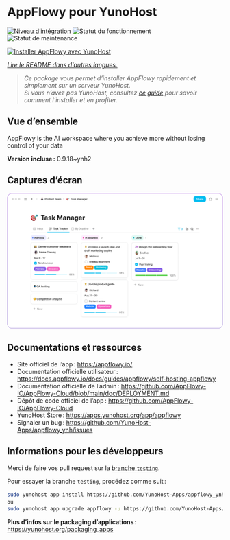 <!--
Nota bene : ce README est automatiquement généré par <https://github.com/YunoHost/apps/tree/master/tools/readme_generator>
Il NE doit PAS être modifié à la main.
-->

# AppFlowy pour YunoHost

[![Niveau d’intégration](https://apps.yunohost.org/badge/integration/appflowy)](https://ci-apps.yunohost.org/ci/apps/appflowy/)
![Statut du fonctionnement](https://apps.yunohost.org/badge/state/appflowy)
![Statut de maintenance](https://apps.yunohost.org/badge/maintained/appflowy)

[![Installer AppFlowy avec YunoHost](https://install-app.yunohost.org/install-with-yunohost.svg)](https://install-app.yunohost.org/?app=appflowy)

*[Lire le README dans d'autres langues.](./ALL_README.md)*

> *Ce package vous permet d’installer AppFlowy rapidement et simplement sur un serveur YunoHost.*  
> *Si vous n’avez pas YunoHost, consultez [ce guide](https://yunohost.org/install) pour savoir comment l’installer et en profiter.*

## Vue d’ensemble

AppFlowy is the AI workspace where you achieve more without losing control of your data


**Version incluse :** 0.9.18~ynh2

## Captures d’écran

![Capture d’écran de AppFlowy](./doc/screenshots/task_manager.png)

## Documentations et ressources

- Site officiel de l’app : <https://appflowy.io/>
- Documentation officielle utilisateur : <https://docs.appflowy.io/docs/guides/appflowy/self-hosting-appflowy>
- Documentation officielle de l’admin : <https://github.com/AppFlowy-IO/AppFlowy-Cloud/blob/main/doc/DEPLOYMENT.md>
- Dépôt de code officiel de l’app : <https://github.com/AppFlowy-IO/AppFlowy-Cloud>
- YunoHost Store : <https://apps.yunohost.org/app/appflowy>
- Signaler un bug : <https://github.com/YunoHost-Apps/appflowy_ynh/issues>

## Informations pour les développeurs

Merci de faire vos pull request sur la [branche `testing`](https://github.com/YunoHost-Apps/appflowy_ynh/tree/testing).

Pour essayer la branche `testing`, procédez comme suit :

```bash
sudo yunohost app install https://github.com/YunoHost-Apps/appflowy_ynh/tree/testing --debug
ou
sudo yunohost app upgrade appflowy -u https://github.com/YunoHost-Apps/appflowy_ynh/tree/testing --debug
```

**Plus d’infos sur le packaging d’applications :** <https://yunohost.org/packaging_apps>
